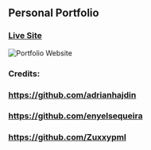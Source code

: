 ## Personal Portfolio

### [Live Site](https://adebisiakinade.vercel.app)

![Portfolio Website](https://i.ibb.co/WgPMpts/image.png)


### Credits:
### https://github.com/adrianhajdin
### https://github.com/enyelsequeira
### https://github.com/Zuxxypml